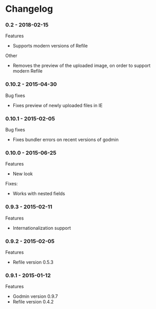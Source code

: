 # Changelog

### 0.2 - 2018-02-15
Features
- Supports modern versions of Refile

Other
- Removes the preview of the uploaded image, on order to support modern Refile

### 0.10.2 - 2015-04-30
Bug fixes
- Fixes preview of newly uploaded files in IE

### 0.10.1 - 2015-02-05
Bug fixes
- Fixes bundler errors on recent versions of godmin

### 0.10.0 - 2015-06-25
Features
- New look

Fixes:
- Works with nested fields

### 0.9.3 - 2015-02-11
Features
  - Internationalization support

### 0.9.2 - 2015-02-05
Features
  - Refile version 0.5.3

### 0.9.1 - 2015-01-12
Features
  - Godmin version 0.9.7
  - Refile version 0.4.2
